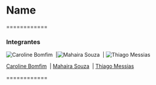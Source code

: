 # Name #

============

### Integrantes

![Caroline Bomfim](https://media.licdn.com/mpr/mpr/shrink_120_120/p/7/000/1e9/0c6/2023591.jpg)&nbsp; |![Mahaira Souza](https://fbcdn-profile-a.akamaihd.net/hprofile-ak-xfp1/v/t1.0-1/p50x50/10917359_660427207402891_5318703256893015008_n.jpg?oh=858afabb87c454e0b0cbc9cc53d5e998&oe=555183C0&__gda__=1432089254_30150e5f1d864b7e7461042a8a7d0ce6)&nbsp; | ![Thiago Messias](https://media.licdn.com/mpr/mpr/shrink_120_120/p/5/005/01e/3f7/27b4e6d.jpg)&nbsp;

[Caroline Bomfim](https://github.com/CarolineBomfim)&nbsp; | [Mahaira Souza](https://github.com/5614)&nbsp; | [Thiago Messias](https://github.com/messiasthi)&nbsp;

============
